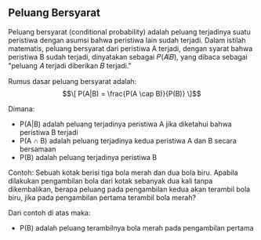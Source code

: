 ## Peluang Bersyarat
Peluang bersyarat (conditional probability) adalah peluang terjadinya suatu peristiwa dengan asumsi bahwa peristiwa lain sudah terjadi. Dalam istilah matematis, peluang bersyarat dari peristiwa A terjadi, dengan syarat bahwa peristiwa B sudah terjadi, dinyatakan sebagai 𝑃(𝐴∣𝐵), yang dibaca sebagai "peluang 𝐴 terjadi diberikan 𝐵 terjadi."

Rumus dasar peluang bersyarat adalah:
$$\[
P(A|B) = \frac{P(A \cap B)}{P(B)}
\]$$

Dimana:
- P(A|B) adalah peluang terjadinya peristiwa A jika diketahui bahwa peristiwa B terjadi
- P(A ∩ B) adalah peluang terjadinya kedua peristiwa A dan B secara bersamaan
- P(B) adalah peluang terjadinya peristiwa B

Contoh:
Sebuah kotak berisi tiga bola merah dan dua bola biru. Apabila dilakukan pengambilan bola dari kotak sebanyak dua kali tanpa dikembalikan, berapa peluang pada pengambilan kedua akan terambil bola biru, jika pada pengambilan pertama terambil bola merah?

Dari contoh di atas maka: 
- P(B) adalah peluang terambilnya bola merah pada pengambilan pertama
